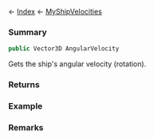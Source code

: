 ← [Index](Api-Index) ← [MyShipVelocities](Sandbox.ModAPI.Ingame.MyShipVelocities)

### Summary

```csharp
public Vector3D AngularVelocity
```

Gets the ship's angular velocity (rotation).

### Returns

### Example

### Remarks

